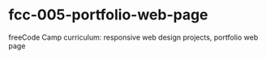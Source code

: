 # fcc-005-portfolio-web-page
freeCode Camp curriculum: responsive web design projects, portfolio web page
